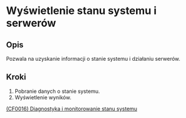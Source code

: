 # Wyświetlenie stanu systemu i serwerów

## Opis
Pozwala na uzyskanie informacji o stanie systemu i działaniu serwerów.

## Kroki
1. Pobranie danych o stanie systemu.
2. Wyświetlenie wyników.

[(CF0016) Diagnostyka i monitorowanie stanu systemu](../../3.wizja.systemu/3.3.cechy.funkcjonalne/cechy.funkcjonalne/CF00016.md)